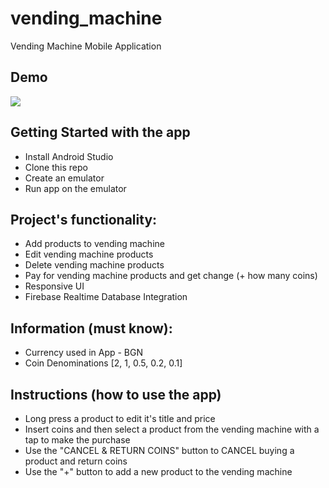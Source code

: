 # vending_machine

Vending Machine Mobile Application

## Demo
![](https://giphy.com/gifs/coding-flutter-mobile-application-H0HYtgOVOJIA5g0vZc)

## Getting Started with the app

- Install Android Studio
- Clone this repo
- Create an emulator
- Run app on the emulator

## Project's functionality:

- Add products to vending machine
- Edit vending machine products
- Delete vending machine products
- Pay for vending machine products and get change (+ how many coins)
- Responsive UI
- Firebase Realtime Database Integration

## Information (must know):

- Currency used in App - BGN
- Coin Denominations [2, 1, 0.5, 0.2, 0.1]

## Instructions (how to use the app)
- Long press a product to edit it's title and price
- Insert coins and then select a product from the vending machine with a tap to make the purchase
- Use the "CANCEL & RETURN COINS" button to CANCEL buying a product and return coins
- Use the "+" button to add a new product to the vending machine

